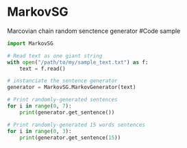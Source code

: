 # MarkovSG
Marcovian chain random senctence generator
#Code sample
```python
import MarkovSG

# Read text as one giant string
with open("/path/to/my/sample_text.txt") as f:
    text = f.read()

# instanciate the sentence generator
generator = MarkovSG.MarkovGenerator(text)

# Print randomly-generated sentences
for i in range(0, 7):
    print(generator.get_sentence())

# Print randomly-generated 15 words sentences 
for i in range(0, 3):
    print(generator.get_sentence(15))
```